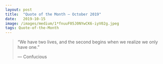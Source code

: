 ```yaml
---
layout:	post
title:	"Quote of the Month — October 2019"
date:	2019-10-15
image: /images/medium/1*fnuuF05J0NYwCK6-iyV02g.jpeg
tags: Quote-of-the-Month
---
```


  
> “We have two lives, and the second begins when we realize we only have one.”
> 
> — Confucious  